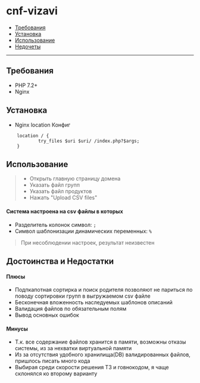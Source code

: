 # cnf-vizavi

- [Требования](#Требования)
- [Установка](#Установка)
- [Использование](#Использование)
- [Недочеты](#Недочеты)


---

## Требования

- PHP 7.2+
- Nginx

## Установка

- Nginx location Конфиг
```shell
	location / {
			try_files $uri $uri/ /index.php?$args;
	}
```

## Использование

> - Открыть главную страницу домена
> - Указать файл групп
> - Указать файл продуктов
> - Нажать "Upload CSV files"

#### Система настроена на csv файлы в которых
- Разделитель колонок символ: `;`
- Символ шаблонизации динамических переменных: `%`
> При несоблюдении настроек, результат неизвестен

## Достоинства и Недостатки
#### Плюсы
- Подпкапотная сортирка и поиск родителя позволяют не париться по поводу сортировки групп в выгружаемом csv файле
- Бесконечная вложенность наследуемых шаблонов описаний
- Валидация файлов по обязательным полям
- Вывод основных ошибок
#### Минусы
- Т.к. все содержание файлов хранится в памяти, возможны отказы системы, из за нехватки виртуальной памяти
- Из за отсутствия удобного хранилища(DB) валидированных файлов, пришлось писать много кода
- Выбирая среди скорости решения ТЗ и говнокодом, я чаще склонялся ко второму варианту
